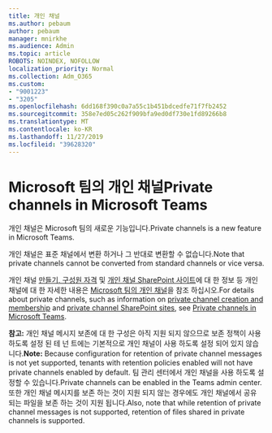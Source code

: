 ```yaml
---
title: 개인 채널
ms.author: pebaum
author: pebaum
manager: mnirkhe
ms.audience: Admin
ms.topic: article
ROBOTS: NOINDEX, NOFOLLOW
localization_priority: Normal
ms.collection: Adm_O365
ms.custom:
- "9001223"
- "3205"
ms.openlocfilehash: 6dd168f390c0a7a55c1b451bdcedfe71f7fb2452
ms.sourcegitcommit: 358e7ed05c262f909bfa9ed0df730e1fd89266b8
ms.translationtype: MT
ms.contentlocale: ko-KR
ms.lasthandoff: 11/27/2019
ms.locfileid: "39628320"
---
```

# <a name="private-channels-in-microsoft-teams"></a><span data-ttu-id="43ca4-102">Microsoft 팀의 개인 채널</span><span class="sxs-lookup"><span data-stu-id="43ca4-102">Private channels in Microsoft Teams</span></span>

<span data-ttu-id="43ca4-103">개인 채널은 Microsoft 팀의 새로운 기능입니다.</span><span class="sxs-lookup"><span data-stu-id="43ca4-103">Private channels is a new feature in Microsoft Teams.</span></span> 

<span data-ttu-id="43ca4-104">개인 채널은 표준 채널에서 변환 하거나 그 반대로 변환할 수 없습니다.</span><span class="sxs-lookup"><span data-stu-id="43ca4-104">Note that private channels cannot be converted from standard channels or vice versa.</span></span>

<span data-ttu-id="43ca4-105">개인 채널 [만들기, 구성원 자격](https://docs.microsoft.com/MicrosoftTeams/private-channels#private-channel-creation-and-membership) 및 [개인 채널 SharePoint 사이트](https://docs.microsoft.com/MicrosoftTeams/private-channels#private-channel-sharepoint-sites)에 대 한 정보 등 개인 채널에 대 한 자세한 내용은 [Microsoft 팀의 개인 채널](https://docs.microsoft.com/MicrosoftTeams/private-channels)을 참조 하십시오.</span><span class="sxs-lookup"><span data-stu-id="43ca4-105">For details about private channels, such as information on [private channel creation and membership](https://docs.microsoft.com/MicrosoftTeams/private-channels#private-channel-creation-and-membership) and [private channel SharePoint sites](https://docs.microsoft.com/MicrosoftTeams/private-channels#private-channel-sharepoint-sites), see [Private channels in Microsoft Teams](https://docs.microsoft.com/MicrosoftTeams/private-channels).</span></span> 

<span data-ttu-id="43ca4-106">**참고:** 개인 채널 메시지 보존에 대 한 구성은 아직 지원 되지 않으므로 보존 정책이 사용 하도록 설정 된 테 넌 트에는 기본적으로 개인 채널이 사용 하도록 설정 되어 있지 않습니다.</span><span class="sxs-lookup"><span data-stu-id="43ca4-106">**Note:** Because configuration for retention of private channel messages is not yet supported, tenants with retention policies enabled will not have private channels enabled by default.</span></span> <span data-ttu-id="43ca4-107">팀 관리 센터에서 개인 채널을 사용 하도록 설정할 수 있습니다.</span><span class="sxs-lookup"><span data-stu-id="43ca4-107">Private channels can be enabled in the Teams admin center.</span></span> <span data-ttu-id="43ca4-108">또한 개인 채널 메시지를 보존 하는 것이 지원 되지 않는 경우에도 개인 채널에서 공유 되는 파일을 보존 하는 것이 지원 됩니다.</span><span class="sxs-lookup"><span data-stu-id="43ca4-108">Also, note that while retention of private channel messages is not supported, retention of files shared in private channels is supported.</span></span>